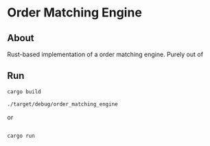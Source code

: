 # Order Matching Engine

## About

Rust-based implementation of a order matching engine. Purely out of 

## Run
```bash
cargo build

./target/debug/order_matching_engine

```

or 
```bash

cargo run

```